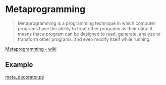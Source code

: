 # Metaprogramming

> Metaprogramming is a programming technique in which computer programs have the ability to treat other programs
> as their data. It means that a program can be designed to read, generate, analyze or transform other programs,
> and even modify itself while running.
> 
[Metaprogramming - wiki]


[Metaprogramming - wiki]: https://en.wikipedia.org/wiki/Metaprogramming

## Example
[meta_decorator.py](./meta_decorator.py)
